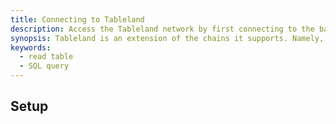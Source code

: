 ```yaml
---
title: Connecting to Tableland
description: Access the Tableland network by first connecting to the base chain.
synopsis: Tableland is an extension of the chains it supports. Namely, every table creation and write occurs through on-chain actions, so it is a requirement for every developer to connect and interact with a supported blockchain. From there, reads happen off-chain by way of directly accessing the Tableland node network.
keywords:
  - read table
  - SQL query
---
```


## Setup

